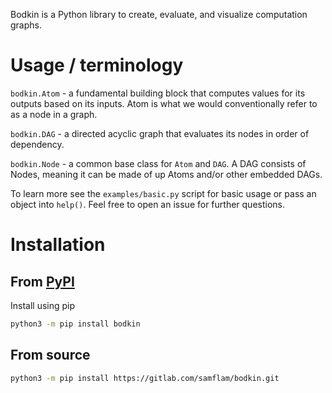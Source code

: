Bodkin is a Python library to create, evaluate, and visualize computation graphs.

# Usage / terminology

`bodkin.Atom` - a fundamental building block that computes values for its outputs based on its inputs. Atom is what we would conventionally refer to as a node in a graph.

`bodkin.DAG` - a directed acyclic graph that evaluates its nodes in order of dependency.

`bodkin.Node` - a common base class for `Atom` and `DAG`. A DAG consists of Nodes, meaning it can be made of up Atoms and/or other embedded DAGs.


To learn more see the `examples/basic.py` script for basic usage or pass an object into `help()`. Feel free to open an issue for further questions.

# Installation

## From [PyPI](https://pypi.org/project/bodkin/)

Install using pip

```sh
python3 -m pip install bodkin
```

## From source

```sh
python3 -m pip install https://gitlab.com/samflam/bodkin.git
```
